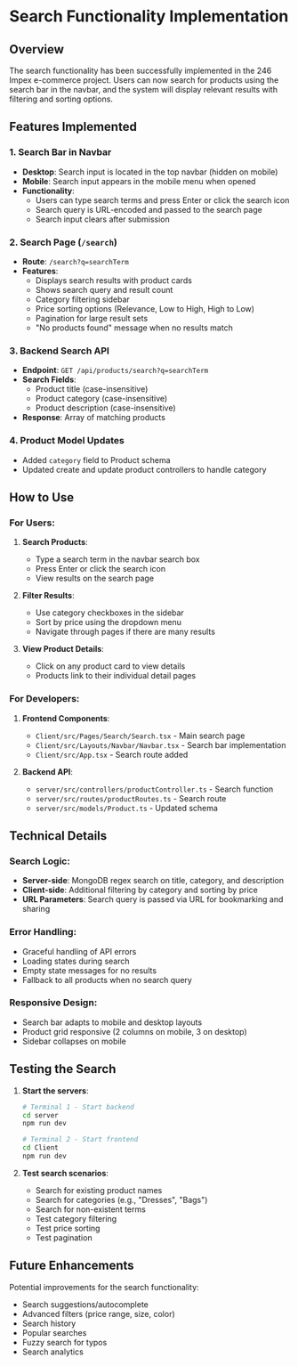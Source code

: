 # Search Functionality Implementation

## Overview
The search functionality has been successfully implemented in the 246 Impex e-commerce project. Users can now search for products using the search bar in the navbar, and the system will display relevant results with filtering and sorting options.

## Features Implemented

### 1. Search Bar in Navbar
- **Desktop**: Search input is located in the top navbar (hidden on mobile)
- **Mobile**: Search input appears in the mobile menu when opened
- **Functionality**: 
  - Users can type search terms and press Enter or click the search icon
  - Search query is URL-encoded and passed to the search page
  - Search input clears after submission

### 2. Search Page (`/search`)
- **Route**: `/search?q=searchTerm`
- **Features**:
  - Displays search results with product cards
  - Shows search query and result count
  - Category filtering sidebar
  - Price sorting options (Relevance, Low to High, High to Low)
  - Pagination for large result sets
  - "No products found" message when no results match

### 3. Backend Search API
- **Endpoint**: `GET /api/products/search?q=searchTerm`
- **Search Fields**: 
  - Product title (case-insensitive)
  - Product category (case-insensitive)
  - Product description (case-insensitive)
- **Response**: Array of matching products

### 4. Product Model Updates
- Added `category` field to Product schema
- Updated create and update product controllers to handle category

## How to Use

### For Users:
1. **Search Products**:
   - Type a search term in the navbar search box
   - Press Enter or click the search icon
   - View results on the search page

2. **Filter Results**:
   - Use category checkboxes in the sidebar
   - Sort by price using the dropdown menu
   - Navigate through pages if there are many results

3. **View Product Details**:
   - Click on any product card to view details
   - Products link to their individual detail pages

### For Developers:
1. **Frontend Components**:
   - `Client/src/Pages/Search/Search.tsx` - Main search page
   - `Client/src/Layouts/Navbar/Navbar.tsx` - Search bar implementation
   - `Client/src/App.tsx` - Search route added

2. **Backend API**:
   - `server/src/controllers/productController.ts` - Search function
   - `server/src/routes/productRoutes.ts` - Search route
   - `server/src/models/Product.ts` - Updated schema

## Technical Details

### Search Logic:
- **Server-side**: MongoDB regex search on title, category, and description
- **Client-side**: Additional filtering by category and sorting by price
- **URL Parameters**: Search query is passed via URL for bookmarking and sharing

### Error Handling:
- Graceful handling of API errors
- Loading states during search
- Empty state messages for no results
- Fallback to all products when no search query

### Responsive Design:
- Search bar adapts to mobile and desktop layouts
- Product grid responsive (2 columns on mobile, 3 on desktop)
- Sidebar collapses on mobile

## Testing the Search

1. **Start the servers**:
   ```bash
   # Terminal 1 - Start backend
   cd server
   npm run dev

   # Terminal 2 - Start frontend
   cd Client
   npm run dev
   ```

2. **Test search scenarios**:
   - Search for existing product names
   - Search for categories (e.g., "Dresses", "Bags")
   - Search for non-existent terms
   - Test category filtering
   - Test price sorting
   - Test pagination

## Future Enhancements

Potential improvements for the search functionality:
- Search suggestions/autocomplete
- Advanced filters (price range, size, color)
- Search history
- Popular searches
- Fuzzy search for typos
- Search analytics 